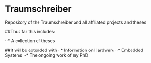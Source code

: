 # Traumschreiber
Repository of the Traumschreiber and all affiliated projects and theses


##Thus far this includes:

⋅⋅* A collection of theses

##It will be extended with
⋅⋅* Information on Hardware
⋅⋅* Embedded Systems
⋅⋅* The ongoing work of my PhD
